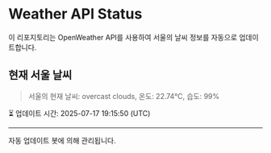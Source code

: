 
# Weather API Status

이 리포지토리는 OpenWeather API를 사용하여 서울의 날씨 정보를 자동으로 업데이트합니다.

## 현재 서울 날씨
> 서울의 현재 날씨: overcast clouds, 온도: 22.74°C, 습도: 99%

⏳ 업데이트 시간: 2025-07-17 19:15:50 (UTC)

---
자동 업데이트 봇에 의해 관리됩니다.
